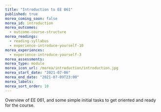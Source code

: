 ```yaml
---
title: "Introduction to EE 061"
published: true
morea_coming_soon: false
morea_id: introduction
morea_outcomes:
  - outcome-course-structure
morea_readings:
  - reading-syllabus
  - experience-introduce-yourself-10
morea_experiences:
  - experience-introduce-yourself-3
morea_assessments:
morea_type: module
morea_icon_url: /morea/introduction/introduction.jpg
morea_start_date: "2021-07-06"
morea_end_date: "2021-07-09T23:00"
morea_labels:
morea_sort_order: 10
---
```


Overview of EE 061, and some simple initial tasks to get oriented and ready for the course.
